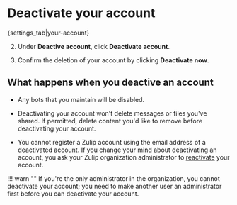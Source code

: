 # Deactivate your account

{settings_tab|your-account}

2. Under **Deactive account**, click **Deactivate account**.

4. Confirm the deletion of your account by clicking **Deactivate now**.

## What happens when you deactive an account

 * Any bots that you maintain will be disabled.

 * Deactivating your account won't delete messages or files you've shared. If
   permitted, delete content you'd like to remove before deactivating your
   account.

 * You cannot register a Zulip account using the email
    address of a deactivated account. If you change your mind about deactivating an account,
    you ask your Zulip organization administrator to
    [reactivate](/help/deactivate-or-reactivate-a-user#reactivate-a-user)
    your account.

!!! warn ""
    If you're the only administrator in the organization, you cannot
    deactivate your account; you need to make another user an administrator first
    before you can deactivate your account.

